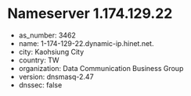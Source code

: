 # Nameserver 1.174.129.22

* as_number: 3462
* name: 1-174-129-22.dynamic-ip.hinet.net.
* city: Kaohsiung City
* country: TW
* organization: Data Communication Business Group
* version: dnsmasq-2.47
* dnssec: false
